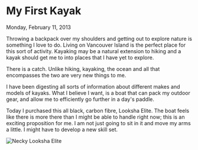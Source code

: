 # My First Kayak
<time datetime="2013-02-11">Monday, February 11, 2013</time>

Throwing a backpack over my shoulders and getting out to explore nature is
something I love to do.  Living on Vancouver Island is the perfect place for
this sort of activity.  Kayaking may be a natural extension to hiking and a
kayak should get me to into places that I have yet to explore.

There is a catch.  Unlike hiking, kayaking, the ocean and all that encompasses
the two are very new things to me.

I have been digesting all sorts of information about different makes and models
of kayaks.  What I believe I want, is a boat that can pack my outdoor gear, and
allow me to efficiently go further in a day's paddle.

Today I purchased this all black, carbon fibre, Looksha Elite.  The boat feels
like there is more there than I might be able to handle right now; this is an
exciting proposition for me.  I am not just going to sit in it and move my arms
a little.  I might have to develop a new skill set.


![Necky Looksha Elite](/assets/jpg/looksha-elite-977x550.jpg "My First Kayak")

